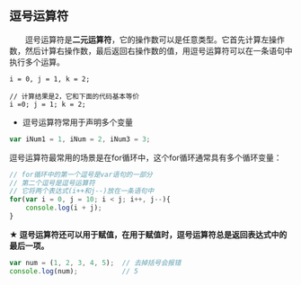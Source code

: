 ﻿## 逗号运算符

　　逗号运算符是**二元运算符**，它的操作数可以是任意类型。它首先计算左操作数，然后计算右操作数，最后返回右操作数的值，用逗号运算符可以在一条语句中执行多个运算。

```javacript
i = 0, j = 1, k = 2;
```

```javacript
// 计算结果是2，它和下面的代码基本等价
i =0; j = 1; k = 2;
```

 - 逗号运算符常用于声明多个变量

```javascript
var iNum1 = 1, iNum = 2, iNum3 = 3;
```

逗号运算符最常用的场景是在for循环中，这个for循环通常具有多个循环变量：

```javascript
// for循环中的第一个逗号是var语句的一部分
// 第二个逗号是逗号运算符
// 它将两个表达式(i++和j--)放在一条语句中
for(var i = 0, j = 10; i < j; i++, j--){
    console.log(i + j);
}
```

**★ 逗号运算符还可以用于赋值，在用于赋值时，逗号运算符总是返回表达式中的最后一项。**

```javascript
var num = (1, 2, 3, 4, 5);  // 去掉括号会报错
console.log(num);           // 5
```






